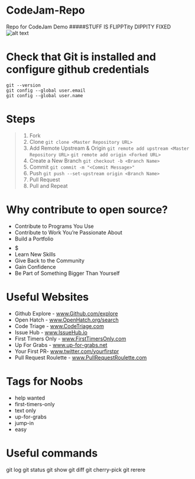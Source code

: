 # CodeJam-Repo
Repo for CodeJam Demo
#####STUFF IS FLIPPTity DIPPITY FIXED
![alt text](https://tenor.com/view/gurl-owl-head-gif-5509455 "Owl Gurl")
# Check that Git is installed and configure github credentials
```git
git --version
git config --global user.email
git config --global user.name
```
# Steps
>1) Fork
>2) Clone
`git clone <Master Repository URL>`
>3) Add Remote Upstream & Origin
`git remote add upstream <Master Repository URL>`
`git remote add origin <Forked URL>`
>4) Create a New Branch
`git checkout -b <Branch Name>`
>5) Commit
`git commit -m "<Commit Message>"`
>6) Push
`git push --set-upstream origin <Branch Name>`
>7) Pull Request
>8) Pull and Repeat

# Why contribute to open source?

* Contribute to Programs You Use
* Contribute to Work You’re Passionate About
* Build a Portfolio
* $$$$$
* Learn New Skills
* Give Back to the Community
* Gain Confidence
* Be Part of Something Bigger Than Yourself


# Useful Websites

* Github Explore - www.Github.com/explore
* Open Hatch - www.OpenHatch.org/search
* Code Triage - www.CodeTriage.com
* Issue Hub - www.IssueHub.io
* First Timers Only - www.FirstTimersOnly.com
* Up For Grabs - www.up-for-grabs.net
* Your First PR- www.twitter.com/yourfirstpr
* Pull Request Roulette - www.PullRequestRoulette.com


# Tags for Noobs

* help wanted
* first-timers-only
* text only
* up-for-grabs
* jump-in
* easy

# Useful commands
git log
git status
git show
git diff
git cherry-pick
git rerere
